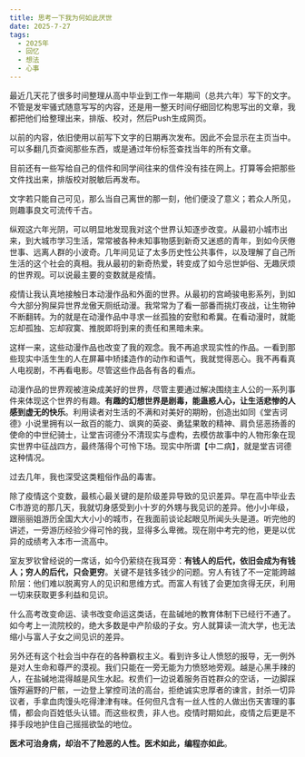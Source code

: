 ```yaml
---
title: 思考一下我为何如此厌世
date: 2025-7-27
tags:
  - 2025年
  - 回忆
  - 想法
  - 心事
---
```


最近几天花了很多时间整理从高中毕业到工作一年期间（总共六年）写下的文字。不管是发牢骚式随意写写的内容，还是用一整天时间仔细回忆构思写出的文章，我都把他们给整理出来，排版、校对，然后Push生成网页。

以前的内容，依旧使用以前写下文字的日期再次发布。因此不会显示在主页当中。可以多翻几页查阅那些东西，或是通过年份标签查找当年的所有文章。

目前还有一些写给自己的信件和同学间往来的信件没有挂在网上。打算等会把那些文件找出来，排版校对脱敏后再发布。

文字若只能自己可见，那么当自己离世的那一刻，他们便没了意义；若众人所见，则趣事良文可流传千古。

纵观这六年光阴，可以明显地发现我对这个世界认知逐步改变。从最初小城市出来，到大城市学习生活，常常被各种未知事物感到新奇又迷惑的青年，到如今厌倦世事、远离人群的小波奇。几年间见证了太多历史性公共事件，以及理解了自己所生活的这个社会的真相。我从最初的新奇热爱，转变成了如今忌世妒俗、无趣厌烦的世界观。可以说最主要的变数就是疫情。

疫情让我认真地接触日本动漫作品和外面的世界。从最初的宫崎骏电影系列，到如今大部分狗屎异世界龙傲天厕纸动漫。我常常为了看一部番而挑灯夜战，让生物钟不断翻转。为的就是在动漫作品中寻求一丝孤独的安慰和希冀。在看动漫时，就能忘却孤独、忘却寂寞、推脱即将到来的责任和黑暗未来。

这样一来，这些动漫作品也改变了我的观念。我不再追求现实性的作品。一看到那些现实中活生生的人在屏幕中矫揉造作的动作和语气，我就觉得恶心。我不再看真人电视剧，不再看电影。尽管这些作品各有各的看点。

动漫作品的世界观被渲染成美好的世界，尽管主要通过解决围绕主人公的一系列事件来体现这个世界的有趣。**有趣的幻想世界是剧毒，能蛊惑人心，让生活悲惨的人感到虚无的快乐**。利用读者对生活的不满和对美好的期盼，创造出如同《堂吉诃德》小说里拥有以一敌百的能力、飒爽的英姿、勇猛果敢的精神、肩负惩恶扬善的使命的中世纪骑士，让堂吉诃德分不清现实与虚构，去模仿故事中的人物形象在现实世界中征战四方，最终落得个可怜下场。现实中所谓【中二病】，就是堂吉诃德这种情况。

过去几年，我也深受这类粗俗作品的毒害。

除了疫情这个变数，最核心最关键的是阶级差异导致的见识差异。早在高中毕业去C市游览的那几天，我就切身感受到小十岁的外甥与我见识的差异。他小小年级，跟丽丽姐游历全国大大小小的城市，在我面前谈论起眼见所闻头头是道。听完他的讲述，一旁游历经验少得可怜的我，显得多么卑微。现在刚中考完的他，更是以优异的成绩考入本市一流高中。

室友罗钦曾经说的一席话，如今仍萦绕在我耳旁：**有钱人的后代，依旧会成为有钱人；穷人的后代，只会更穷**。关键不是钱多钱少的问题。穷人有钱了不一定能跨越阶层：他们难以脱离穷人的见识和思维方式。而富人有钱了会更加贪得无厌，利用一切来获取更多利益和见识。

什么高考改变命运、读书改变命运这类话，在盐碱地的教育体制下已经行不通了。如今考上一流院校的，绝大多数是中产阶级的子女。穷人就算读一流大学，也无法缩小与富人子女之间见识的差异。

另外还有这个社会当中存在的各种霸权主义。看到许多让人愤怒的报导，无一例外是对人生命和尊严的漠视。我们只能在一旁无能为力愤怒地旁观。越是心黑手辣的人，在盐碱地混得越是风生水起。权贵们一边说着服务百姓群众的空话，一边脚踩饿殍遍野的尸骸，一边登上掌控司法的高台，拒绝诚实忠厚者的谏言，封杀一切异议者，手拿血肉馒头吃得津津有味。任何但凡含有一丝人性的人做出伤天害理的事情，都会向百姓低头认错。而这些权贵，非人也。疫情时期如此，疫情之后更是不择手段地护住自己摇摇欲坠的地位。

**医术可治身病，却治不了险恶的人性。医术如此，编程亦如此**。
